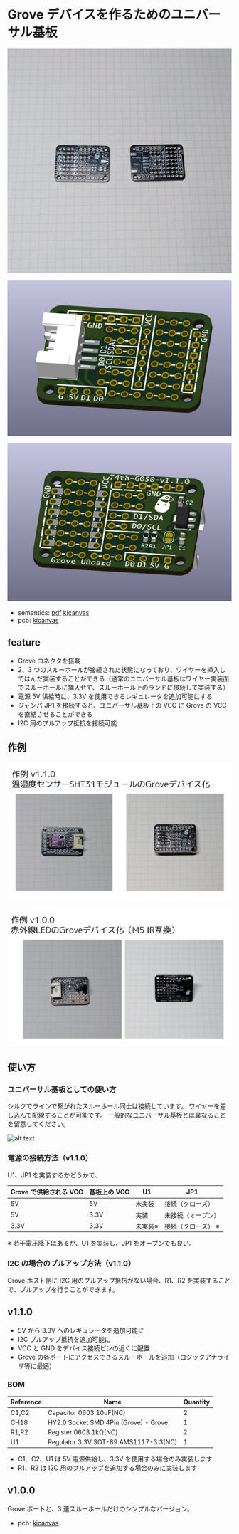 # Grove デバイスを作るためのユニバーサル基板

![alt text](phpto-1.jpg)

![alt text](photo1.png)

![alt text](photo2.png)

- semantics: [pdf](./grove_universal_board-semantics-v1.1.0.pdf) [kicanvas](https://kicanvas.org/?github=https%3A%2F%2Fgithub.com%2F74th%2F74th-open-source-hardware-projects%2Fblob%2Fgrove_universal_board%2Fv1.1.0%2Fgrove_universal_board%2Fgrove_universal_board.kicad_sch)
- pcb: [kicanvas](https://kicanvas.org/?github=https%3A%2F%2Fgithub.com%2F74th%2F74th-open-source-hardware-projects%2Fblob%2Fgrove_universal_board%2Fv1.1.0%2Fgrove_universal_board%2Fgrove_universal_board.kicad_pcb)

## feature

- Grove コネクタを搭載
- 2、3 つのスルーホールが接続された状態になっており、ワイヤーを挿入してはんだ実装することができる（通常のユニバーサル基板はワイヤー実装面でスルーホールに挿入せず、スルーホール上のランドに接続して実装する）
- 電源 5V 供給時に、3.3V を使用できるレギュレータを追加可能にする
- ジャンパ JP1 を接続すると、ユニバーサル基板上の VCC に Grove の VCC を直結させることができる
- I2C 用のプルアップ抵抗を接続可能

## 作例

![](sample-1.png)

![](sample-2.png)

## 使い方

### ユニバーサル基板としての使い方

シルクでラインで繋がれたスルーホール同士は接続しています。
ワイヤーを差し込んで配線することが可能です。
一般的なユニバーサル基板とは異なることを留意してください。

![alt text](pcb_image1.png)

### 電源の接続方法（v1.1.0）

U1、JP1 を実装するかどうかで、

| Grove で供給される VCC | 基板上の VCC | U1      | JP1                |
| ---------------------- | ------------ | ------- | ------------------ |
| 5V                     | 5V           | 未実装  | 接続（クローズ）   |
| 5V                     | 3.3V         | 実装    | 未接続（オープン） |
| 3.3V                   | 3.3V         | 未実装※ | 接続（クローズ） ※ |

※ 若干電圧降下はあるが、U1 を実装し、JP1 をオープンでも良い。

### I2C の場合のプルアップ方法（v1.1.0）

Grove ホスト側に I2C 用のプルアップ抵抗がない場合、R1、R2 を実装することで、プルアップを行うことができます。

## v1.1.0

- 5V から 3.3V へのレギュレータを追加可能に
- I2C プルアップ抵抗を追加可能に
- VCC と GND をデバイス接続ピンの近くに配置
- Grove の各ポートにアクセスできるスルーホールを追加（ロジックアナライザ等に最適）

### BOM

| Reference | Name                                  | Quantity |
| --------- | ------------------------------------- | -------- |
| C1,C2     | Capacitor 0603 10uF(NC)               | 2        |
| CH18      | HY2.0 Socket SMD 4Pin (Grove) - Grove | 1        |
| R1,R2     | Register 0603 1kΩ(NC)                 | 2        |
| U1        | Regulator 3.3V SOT-89 AMS1117-3.3(NC) | 1        |

- C1、C2、U1 は 5V 電源供給し、3.3V を使用する場合のみ実装します
- R1、R2 は I2C 用のプルアップを追加する場合のみに実装します

## v1.0.0

Grove ポートと、3 連スルーホールだけのシンプルなバージョン。

- pcb: [kicanvas](https://kicanvas.org/?github=https%3A%2F%2Fgithub.com%2F74th%2F74th-open-source-hardware-projects%2Fblob%2Fgrove_universal_board%2Fv1.0.0%2Fgrove_universal_board%2Fgrove_universal_board.kicad_pcb)
